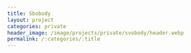 ```yaml
---
title: Sbobody
layout: project
categories: private
header_image: /image/projects/private/svobody/header.webp
permalink: /:categories/:title
---
```

